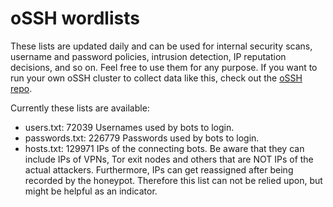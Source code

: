 # oSSH wordlists
These lists are updated daily and can be used for internal security scans, username and password policies, intrusion detection, IP reputation decisions, and so on. Feel free to use them for any purpose. If you want to run your own oSSH cluster to collect data like this, check out the [oSSH repo](https://github.com/toxyl/ossh).  

Currently these lists are available:  
- users.txt: 72039                                                                                                                                                                                                                                                                                                                                                                              Usernames used by bots to login. 
- passwords.txt: 226779                                                                                                                                                                                                                                                                                                                                                                              Passwords used by bots to login. 
- hosts.txt: 129971                                                                                                                                                                                                                                                                                                                                                                              IPs of the connecting bots. Be aware that they can include IPs of VPNs, Tor exit nodes and others that are NOT IPs of the actual attackers. Furthermore, IPs can get reassigned after being recorded by the honeypot. Therefore this list can not be relied upon, but might be helpful as an indicator.
